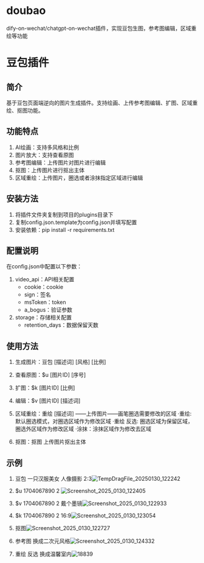 # doubao
dify-on-wechat/chatgpt-on-wechat插件，实现豆包生图，参考图编辑，区域重绘等功能

# 豆包插件

## 简介
基于豆包页面端逆向的图片生成插件。支持绘画、上传参考图编辑、扩图、区域重绘、抠图功能。

## 功能特点
1. AI绘画：支持多风格和比例
2. 图片放大：支持查看原图
3. 参考图编辑：上传图片对图片进行编辑
4. 抠图：上传图片进行抠出主体
5. 区域重绘：上传图片，圈选或者涂抹指定区域进行编辑
## 安装方法
1. 将插件文件夹复制到项目的plugins目录下
2. 复制config.json.template为config.json并填写配置
3. 安装依赖：pip install -r requirements.txt

## 配置说明
在config.json中配置以下参数：
1. video_api：API相关配置
   - cookie：cookie
   - sign：签名
   - msToken：token
   - a_bogus：验证参数
2. storage：存储相关配置
   - retention_days：数据保留天数

## 使用方法
1. 生成图片：豆包 [描述词] [风格] [比例]
2. 查看原图：$u [图片ID] [序号]
3. 扩图：$k [图片ID] [比例]
4. 编辑：$v [图片ID] [描述词]
5. 区域重绘：重绘 [描述词] ——上传图片——画笔圈选需要修改的区域
·重绘: 默认圈选模式，对圈选区域作为修改区域
·重绘 反选: 圈选区域为保留区域，圈选外区域作为修改区域
·涂抹：涂抹区域作为修改去区域

7. 抠图：抠图 上传图片抠出主体

## 示例
1. 豆包 一只汉服美女 人像摄影 2:3![TempDragFile_20250130_122242](https://github.com/user-attachments/assets/c776ebb0-8b92-41a6-858e-510a64a28b71)
2. $u 1704067890 2 ![Screenshot_2025_0130_122405](https://github.com/user-attachments/assets/f4c6c327-b112-47f1-8250-864b52d45d41)
3. $v 1704067890 2 戴个墨镜![Screenshot_2025_0130_122933](https://github.com/user-attachments/assets/3ba60b92-d613-4134-a632-0e5f73737ccd)

4. $k 1704067890 2 16:9![Screenshot_2025_0130_123054](https://github.com/user-attachments/assets/799bab49-c5aa-4ff6-9525-43a693005d05)

5. 抠图![Screenshot_2025_0130_122727](https://github.com/user-attachments/assets/c168e3eb-cd46-4dcc-a10f-4efe980550b9)
6. 参考图 换成二次元风格![Screenshot_2025_0130_124332](https://github.com/user-attachments/assets/203914e7-9b58-496e-8052-d851f7c435b2)


7. 重绘 反选 换成温馨室内![18839](https://github.com/user-attachments/assets/c90bc9bd-9c64-47ff-9a37-75d3feeff192)



